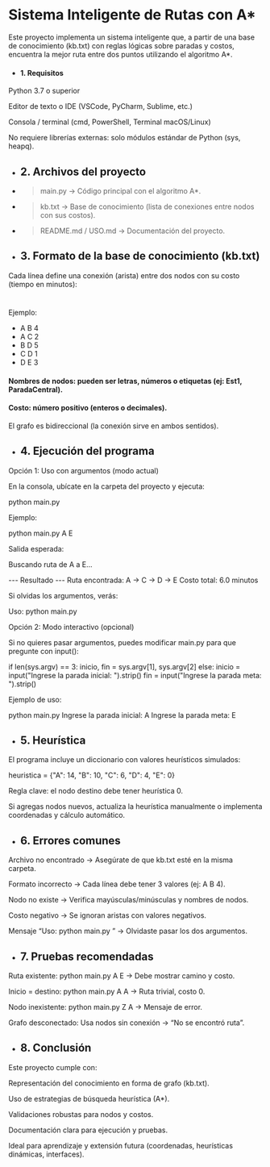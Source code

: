 # Sistema Inteligente de Rutas con A*

Este proyecto implementa un sistema inteligente que, a partir de una base de conocimiento (kb.txt) con reglas lógicas sobre paradas y costos, encuentra la mejor ruta entre dos puntos utilizando el algoritmo A*.

- #### 1. Requisitos

Python 3.7 o superior

Editor de texto o IDE (VSCode, PyCharm, Sublime, etc.)

Consola / terminal (cmd, PowerShell, Terminal macOS/Linux)

No requiere librerías externas: solo módulos estándar de Python (sys, heapq).

- ## 2. Archivos del proyecto

- > main.py → Código principal con el algoritmo A*.

- > kb.txt → Base de conocimiento (lista de conexiones entre nodos con sus costos).

- > README.md / USO.md → Documentación del proyecto.

- ## 3. Formato de la base de conocimiento (kb.txt)

Cada línea define una conexión (arista) entre dos nodos con su costo (tiempo en minutos):

# <ORIGEN> <DESTINO> <COSTO>

Ejemplo:

- A B 4
- A C 2
- B D 5
- C D 1
- D E 3


#### Nombres de nodos: pueden ser letras, números o etiquetas (ej: Est1, ParadaCentral).

#### Costo: número positivo (enteros o decimales).

El grafo es bidireccional (la conexión sirve en ambos sentidos).

- ## 4. Ejecución del programa
Opción 1: Uso con argumentos (modo actual)

En la consola, ubícate en la carpeta del proyecto y ejecuta:

python main.py <inicio> <fin>


Ejemplo:

python main.py A E

Salida esperada:

Buscando ruta de A a E...

--- Resultado ---
Ruta encontrada: A -> C -> D -> E
Costo total: 6.0 minutos


Si olvidas los argumentos, verás:

Uso: python main.py <inicio> <fin>

Opción 2: Modo interactivo (opcional)

Si no quieres pasar argumentos, puedes modificar main.py para que pregunte con input():

if len(sys.argv) == 3:
    inicio, fin = sys.argv[1], sys.argv[2]
else:
    inicio = input("Ingrese la parada inicial: ").strip()
    fin = input("Ingrese la parada meta: ").strip()


Ejemplo de uso:

python main.py
Ingrese la parada inicial: A
Ingrese la parada meta: E

- ## 5. Heurística

El programa incluye un diccionario con valores heurísticos simulados:

heuristica = {"A": 14, "B": 10, "C": 6, "D": 4, "E": 0}


Regla clave: el nodo destino debe tener heurística 0.

Si agregas nodos nuevos, actualiza la heurística manualmente o implementa coordenadas y cálculo automático.

- ## 6. Errores comunes

Archivo no encontrado → Asegúrate de que kb.txt esté en la misma carpeta.

Formato incorrecto → Cada línea debe tener 3 valores (ej: A B 4).

Nodo no existe → Verifica mayúsculas/minúsculas y nombres de nodos.

Costo negativo → Se ignoran aristas con valores negativos.

Mensaje “Uso: python main.py <inicio> <fin>” → Olvidaste pasar los dos argumentos.

- ## 7. Pruebas recomendadas

Ruta existente: python main.py A E → Debe mostrar camino y costo.

Inicio = destino: python main.py A A → Ruta trivial, costo 0.

Nodo inexistente: python main.py Z A → Mensaje de error.

Grafo desconectado: Usa nodos sin conexión → “No se encontró ruta”.

- ## 8. Conclusión

Este proyecto cumple con:

Representación del conocimiento en forma de grafo (kb.txt).

Uso de estrategias de búsqueda heurística (A*).

Validaciones robustas para nodos y costos.

Documentación clara para ejecución y pruebas.

Ideal para aprendizaje y extensión futura (coordenadas, heurísticas dinámicas, interfaces).
